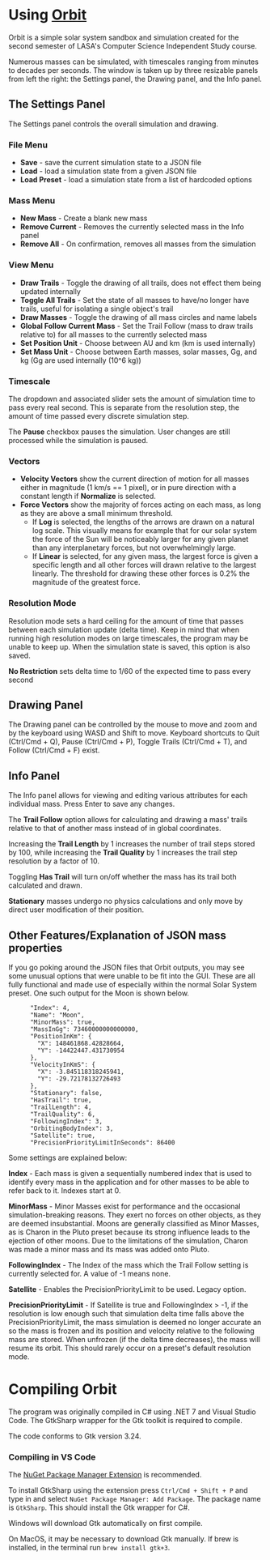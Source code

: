 # Using [Orbit](https://github.com/kittyconfusion/Orbit)

Orbit is a simple solar system sandbox and simulation created for the second semester of LASA's Computer Science Independent Study course.

Numerous masses can be simulated, with timescales ranging from minutes to decades per seconds.
The window is taken up by three resizable panels from left the right: the Settings panel, the Drawing panel, and the Info panel. 

## The Settings Panel ##
The Settings panel controls the overall simulation and drawing.

### File Menu ###
- **Save** - save the current simulation state to a JSON file
- **Load** - load a simulation state from a given JSON file
- **Load Preset** - load a simulation state from a list of hardcoded options

### Mass Menu ###
- **New Mass** - Create a blank new mass
- **Remove Current** - Removes the currently selected mass in the Info panel
- **Remove All** - On confirmation, removes all masses from the simulation

### View Menu ###
- **Draw Trails** - Toggle the drawing of all trails, does not effect them being updated internally
- **Toggle All Trails** - Set the state of all masses to have/no longer have trails, useful for isolating a single object's trail
- **Draw Masses** - Toggle the drawing of all mass circles and name labels
- **Global Follow Current Mass** - Set the Trail Follow (mass to draw trails relative to) for all masses to the currently selected mass
- **Set Position Unit** - Choose between AU and km (km is used internally)
- **Set Mass Unit** - Choose between Earth masses, solar masses, Gg, and kg (Gg are used internally (10^6 kg))

### Timescale ###
The dropdown and associated slider sets the amount of simulation time to pass every real second. This is separate from the resolution step, the amount of time passed every discrete simulation step.

The **Pause** checkbox pauses the simulation. User changes are still processed while the simulation is paused.

### Vectors ###
- **Velocity Vectors** show the current direction of motion for all masses either in magnitude (1 km/s == 1 pixel), or in pure direction with a constant length if **Normalize** is selected.
- **Force Vectors** show the majority of forces acting on each mass, as long as they are above a small minimum threshold. 
  - If **Log** is selected, the lengths of the arrows are drawn on a natural log scale. This visually means for example that for our solar system the force of the Sun will be noticeably larger for any given planet than any interplanetary forces, but not overwhelmingly large. 
  - If **Linear** is selected, for any given mass, the largest force is given a specific length and all other forces will drawn relative to the largest linearly. The threshold for drawing these other forces is 0.2% the magnitude of the greatest force.
  
### Resolution Mode ###
Resolution mode sets a hard ceiling for the amount of time that passes between each simulation update (delta time). Keep in mind that when running high resolution modes on large timescales, the program may be unable to keep up. When the simulation state is saved, this option is also saved.

**No Restriction** sets delta time to 1/60 of the expected time to pass every second

## Drawing Panel ##
The Drawing panel can be controlled by the mouse to move and zoom and by the keyboard using WASD and Shift to move. Keyboard shortcuts to Quit (Ctrl/Cmd + Q), Pause (Ctrl/Cmd + P), Toggle Trails (Ctrl/Cmd + T), and Follow (Ctrl/Cmd + F) exist.

## Info Panel ##
The Info panel allows for viewing and editing various attributes for each individual mass. Press Enter to save any changes. 

The **Trail Follow** option allows for calculating and drawing a mass' trails relative to that of another mass instead of in global coordinates.

Increasing the **Trail Length** by 1 increases the number of trail steps stored by 100, while increasing the **Trail Quality** by 1 increases the trail step resolution by a factor of 10.

Toggling **Has Trail** will turn on/off whether the mass has its trail both calculated and drawn.

**Stationary** masses undergo no physics calculations and only move by direct user modification of their position.

## Other Features/Explanation of JSON mass properties ##
If you go poking around the JSON files that Orbit outputs, you may see some unusual options that were unable to be fit into the GUI. These are all fully functional and made use of especially within the normal Solar System preset. One such output for the Moon is shown below.
```
      "Index": 4,
      "Name": "Moon",
      "MinorMass": true,
      "MassInGg": 73460000000000000,
      "PositionInKm": {
        "X": 148461868.42828664,
        "Y": -14422447.431730954
      },
      "VelocityInKmS": {
        "X": -3.845118318245941,
        "Y": -29.72178132726493
      },
      "Stationary": false,
      "HasTrail": true,
      "TrailLength": 4,
      "TrailQuality": 6,
      "FollowingIndex": 3,
      "OrbitingBodyIndex": 3,
      "Satellite": true,
      "PrecisionPriorityLimitInSeconds": 86400
```
Some settings are explained below:

**Index** - Each mass is given a sequentially numbered index that is used to identify every mass in the application and for other masses to be able to refer back to it. Indexes start at 0.

**MinorMass** - Minor Masses exist for performance and the occasional simulation-breaking reasons. They exert no forces on other objects, as they are deemed insubstantial. Moons are generally classified as Minor Masses, as is Charon in the Pluto preset because its strong influence leads to the ejection of other moons. Due to the limitations of the simulation, Charon was made a minor mass and its mass was added onto Pluto.

**FollowingIndex** - The Index of the mass which the Trail Follow setting is currently selected for. A value of -1 means none.

**Satellite** - Enables the PrecisionPriorityLimit to be used. Legacy option.

**PrecisionPriorityLimit** - If Satellite is true and FollowingIndex > -1, if the resolution is low enough such that simulation delta time falls above the PrecisionPriorityLimit, the mass simulation is deemed no longer accurate an so the mass is frozen and its position and velocity relative to the following mass are stored. When unfrozen (if the delta time decreases), the mass will resume its orbit. This should rarely occur on a preset's default resolution mode.

# Compiling Orbit

The program was originally compiled in C# using .NET 7 and Visual Studio Code. The GtkSharp wrapper for the Gtk toolkit is required to compile.

The code conforms to Gtk version 3.24.

### Compiling in VS Code ###
The [NuGet Package Manager Extension](https://marketplace.visualstudio.com/items?itemName=jmrog.vscode-nuget-package-manager) is recommended.

To install GtkSharp using the extension press `Ctrl/Cmd + Shift + P` and type in and select `NuGet Package Manager: Add Package`. The package name is `GtkSharp`. This should install the Gtk wrapper for C#.

Windows will download Gtk automatically on first compile. 

On MacOS, it may be necessary to download Gtk manually. If brew is installed, in the terminal run `brew install gtk+3`.
